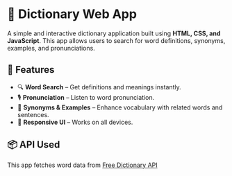 # 📖 Dictionary Web App

A simple and interactive dictionary application built using **HTML, CSS, and JavaScript**. This app allows users to search for word definitions, synonyms, examples, and pronunciations.

## 🚀 Features
- 🔍 **Word Search** – Get definitions and meanings instantly.
- 🎙️ **Pronunciation** – Listen to word pronunciation.
- 📌 **Synonyms & Examples** – Enhance vocabulary with related words and sentences.
- 🎨 **Responsive UI** – Works on all devices.

## 📦 API Used
This app fetches word data from [Free Dictionary API](https://dictionaryapi.dev/)

